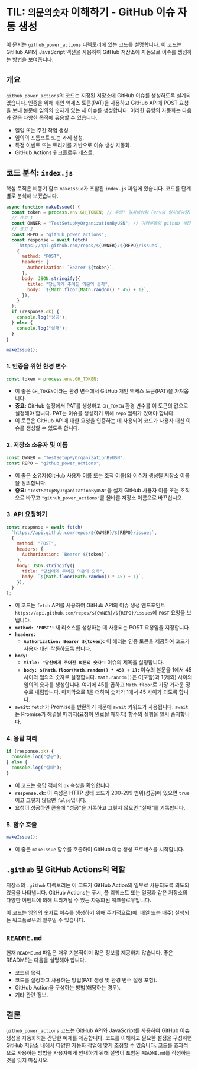 # TIL: `의문의숫자` 이해하기 - GitHub 이슈 자동 생성

이 문서는 `github_power_actions` 디렉토리에 있는 코드를 설명합니다. 이 코드는 GitHub API와 JavaScript 액션을 사용하여 GitHub 저장소에 자동으로 이슈를 생성하는 방법을 보여줍니다.

## 개요

`github_power_actions`의 코드는 지정된 저장소에 GitHub 이슈를 생성하도록 설계되었습니다. 인증을 위해 개인 액세스 토큰(PAT)을 사용하고 GitHub API에 POST 요청을 보내 본문에 임의의 숫자가 있는 새 이슈를 생성합니다. 이러한 유형의 자동화는 다음과 같은 다양한 목적에 유용할 수 있습니다.

- 일일 또는 주간 작업 생성.
- 임의의 프롬프트 또는 과제 생성.
- 특정 이벤트 또는 트리거를 기반으로 이슈 생성 자동화.
- GitHub Actions 워크플로우 테스트.

## 코드 분석: `index.js`

핵심 로직은 비동기 함수 `makeIssue`가 포함된 `index.js` 파일에 있습니다. 코드를 단계별로 분석해 보겠습니다.

```javascript
async function makeIssue() {
  const token = process.env.GH_TOKEN; // 주의! 일치해야함 (env와 일치해야함)
  // 요고 1
  const OWNER = "TestSetupMyOrganizationByUSN"; // 여러분들의 github 계정 이름
  // 요고 2
  const REPO = "github_power_actions";
  const response = await fetch(
    `https://api.github.com/repos/${OWNER}/${REPO}/issues`,
    {
      method: "POST",
      headers: {
        Authorization: `Bearer ${token}`,
      },
      body: JSON.stringify({
        title: "당신에게 주어진 의문의 숫자",
        body: `${Math.floor(Math.random() * 45) + 1}`,
      }),
    }
  );
  if (response.ok) {
    console.log("성공");
  } else {
    console.log("실패");
  }
}

makeIssue();
```

### 1. 인증을 위한 환경 변수

```javascript
const token = process.env.GH_TOKEN;
```

- 이 줄은 `GH_TOKEN`이라는 환경 변수에서 GitHub 개인 액세스 토큰(PAT)을 가져옵니다.
- **중요:** GitHub 설정에서 PAT를 생성하고 `GH_TOKEN` 환경 변수를 이 토큰의 값으로 설정해야 합니다. PAT는 이슈를 생성하기 위해 `repo` 범위가 있어야 합니다.
- 이 토큰은 GitHub API에 대한 요청을 인증하는 데 사용되어 코드가 사용자 대신 이슈를 생성할 수 있도록 합니다.

### 2. 저장소 소유자 및 이름

```javascript
const OWNER = "TestSetupMyOrganizationByUSN";
const REPO = "github_power_actions";
```

- 이 줄은 소유자(GitHub 사용자 이름 또는 조직 이름)와 이슈가 생성될 저장소 이름을 정의합니다.
- **중요:** `"TestSetupMyOrganizationByUSN"`을 실제 GitHub 사용자 이름 또는 조직으로 바꾸고 `"github_power_actions"`를 올바른 저장소 이름으로 바꾸십시오.

### 3. API 요청하기

```javascript
const response = await fetch(
  `https://api.github.com/repos/${OWNER}/${REPO}/issues`,
  {
    method: "POST",
    headers: {
      Authorization: `Bearer ${token}`,
    },
    body: JSON.stringify({
      title: "당신에게 주어진 의문의 숫자",
      body: `${Math.floor(Math.random() * 45) + 1}`,
    }),
  }
);
```

- 이 코드는 `fetch` API를 사용하여 GitHub API의 이슈 생성 엔드포인트 `https://api.github.com/repos/${OWNER}/${REPO}/issues`에 `POST` 요청을 보냅니다.
- **`method: 'POST'`:** 새 리소스를 생성하는 데 사용되는 POST 요청임을 지정합니다.
- **`headers`:**
  - **`Authorization: Bearer ${token}`:** 이 헤더는 인증 토큰을 제공하여 코드가 사용자 대신 작동하도록 합니다.
- **`body`:**
  - **`title: "당신에게 주어진 의문의 숫자"`:** 이슈의 제목을 설정합니다.
  - **`body: ${Math.floor(Math.random() * 45) + 1}`:** 이슈의 본문을 1에서 45 사이의 임의의 숫자로 설정합니다. `Math.random()`은 0(포함)과 1(제외) 사이의 임의의 숫자를 생성합니다. 여기에 45를 곱하고 `Math.floor`로 가장 가까운 정수로 내림합니다. 마지막으로 1을 더하여 숫자가 1에서 45 사이가 되도록 합니다.
- **`await`:** `fetch`가 Promise를 반환하기 때문에 `await` 키워드가 사용됩니다. `await`는 Promise가 해결될 때까지(요청이 완료될 때까지) 함수의 실행을 일시 중지합니다.

### 4. 응답 처리

```javascript
if (response.ok) {
  console.log("성공");
} else {
  console.log("실패");
}
```

- 이 코드는 응답 객체의 `ok` 속성을 확인합니다.
- **`response.ok`:** 이 속성은 HTTP 상태 코드가 200-299 범위(성공)에 있으면 `true`이고 그렇지 않으면 `false`입니다.
- 요청이 성공하면 콘솔에 "성공"을 기록하고 그렇지 않으면 "실패"를 기록합니다.

### 5. 함수 호출

```javascript
makeIssue();
```

- 이 줄은 `makeIssue` 함수를 호출하여 GitHub 이슈 생성 프로세스를 시작합니다.

## `.github` 및 GitHub Actions의 역할

저장소의 `.github` 디렉토리는 이 코드가 GitHub Action의 일부로 사용되도록 의도되었음을 나타냅니다. GitHub Actions는 푸시, 풀 리퀘스트 또는 일정과 같은 저장소의 다양한 이벤트에 의해 트리거될 수 있는 자동화된 워크플로우입니다.

이 코드는 임의의 숫자로 이슈를 생성하기 위해 주기적으로(예: 매일 또는 매주) 실행되는 워크플로우의 일부일 수 있습니다.

## `README.md`

현재 `README.md` 파일은 매우 기본적이며 많은 정보를 제공하지 않습니다. 좋은 README는 다음을 설명해야 합니다.

- 코드의 목적.
- 코드를 설정하고 사용하는 방법(PAT 생성 및 환경 변수 설정 포함).
- GitHub Action을 구성하는 방법(해당하는 경우).
- 기타 관련 정보.

## 결론

`github_power_actions` 코드는 GitHub API와 JavaScript를 사용하여 GitHub 이슈 생성을 자동화하는 간단한 예제를 제공합니다. 코드를 이해하고 필요한 설정을 구성하면 GitHub 저장소 내에서 다양한 자동화 작업에 맞게 조정할 수 있습니다. 코드를 효과적으로 사용하는 방법을 사용자에게 안내하기 위해 설명이 포함된 `README.md`를 작성하는 것을 잊지 마십시오.
